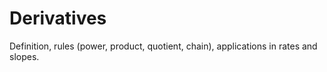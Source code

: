 # Derivatives
Definition, rules (power, product, quotient, chain), applications in rates and slopes.

